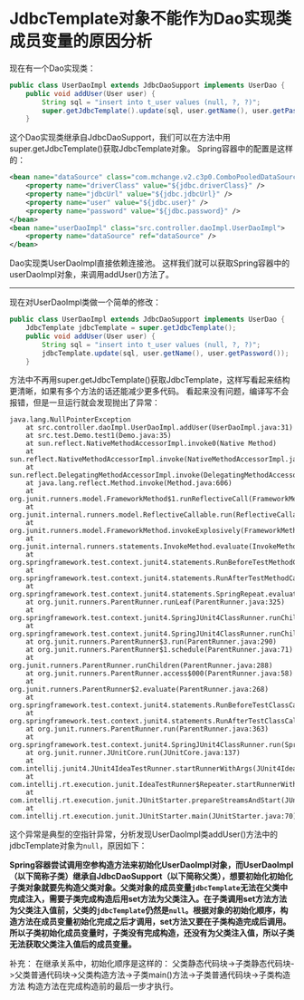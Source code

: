 # JdbcTemplate对象不能作为Dao实现类成员变量的原因分析

现在有一个Dao实现类：
```java
public class UserDaoImpl extends JdbcDaoSupport implements UserDao {
	public void addUser(User user) {
		String sql = "insert into t_user values (null, ?, ?)";
		super.getJdbcTemplate().update(sql, user.getName(), user.getPassword());
	}
```

这个Dao实现类继承自JdbcDaoSupport，我们可以在方法中用super.getJdbcTemplate()获取JdbcTemplate对象。
Spring容器中的配置是这样的：
```xml
<bean name="dataSource" class="com.mchange.v2.c3p0.ComboPooledDataSource">
    <property name="driverClass" value="${jdbc.driverClass}" />
    <property name="jdbcUrl" value="${jdbc.jdbcUrl}" />
    <property name="user" value="${jdbc.user}" />
    <property name="password" value="${jdbc.password}" />
</bean>
<bean name="userDaoImpl" class="src.controller.daoImpl.UserDaoImpl">
    <property name="dataSource" ref="dataSource" />
</bean>
```
Dao实现类UserDaoImpl直接依赖连接池。
这样我们就可以获取Spring容器中的userDaoImpl对象，来调用addUser()方法了。

---
现在对UserDaoImpl类做一个简单的修改：
```java
public class UserDaoImpl extends JdbcDaoSupport implements UserDao {
	JdbcTemplate jdbcTemplate = super.getJdbcTemplate();
	public void addUser(User user) {
		String sql = "insert into t_user values (null, ?, ?)";
		jdbcTemplate.update(sql, user.getName(), user.getPassword());
	}
```
方法中不再用super.getJdbcTemplate()获取JdbcTemplate，这样写看起来结构更清晰，如果有多个方法的话还能减少更多代码。
看起来没有问题，编译写不会报错，但是一旦运行就会发现抛出了异常：
```
java.lang.NullPointerException
	at src.controller.daoImpl.UserDaoImpl.addUser(UserDaoImpl.java:31)
	at src.test.Demo.test1(Demo.java:35)
	at sun.reflect.NativeMethodAccessorImpl.invoke0(Native Method)
	at sun.reflect.NativeMethodAccessorImpl.invoke(NativeMethodAccessorImpl.java:57)
	at sun.reflect.DelegatingMethodAccessorImpl.invoke(DelegatingMethodAccessorImpl.java:43)
	at java.lang.reflect.Method.invoke(Method.java:606)
	at org.junit.runners.model.FrameworkMethod$1.runReflectiveCall(FrameworkMethod.java:50)
	at org.junit.internal.runners.model.ReflectiveCallable.run(ReflectiveCallable.java:12)
	at org.junit.runners.model.FrameworkMethod.invokeExplosively(FrameworkMethod.java:47)
	at org.junit.internal.runners.statements.InvokeMethod.evaluate(InvokeMethod.java:17)
	at org.springframework.test.context.junit4.statements.RunBeforeTestMethodCallbacks.evaluate(RunBeforeTestMethodCallbacks.java:75)
	at org.springframework.test.context.junit4.statements.RunAfterTestMethodCallbacks.evaluate(RunAfterTestMethodCallbacks.java:86)
	at org.springframework.test.context.junit4.statements.SpringRepeat.evaluate(SpringRepeat.java:84)
	at org.junit.runners.ParentRunner.runLeaf(ParentRunner.java:325)
	at org.springframework.test.context.junit4.SpringJUnit4ClassRunner.runChild(SpringJUnit4ClassRunner.java:254)
	at org.springframework.test.context.junit4.SpringJUnit4ClassRunner.runChild(SpringJUnit4ClassRunner.java:89)
	at org.junit.runners.ParentRunner$3.run(ParentRunner.java:290)
	at org.junit.runners.ParentRunner$1.schedule(ParentRunner.java:71)
	at org.junit.runners.ParentRunner.runChildren(ParentRunner.java:288)
	at org.junit.runners.ParentRunner.access$000(ParentRunner.java:58)
	at org.junit.runners.ParentRunner$2.evaluate(ParentRunner.java:268)
	at org.springframework.test.context.junit4.statements.RunBeforeTestClassCallbacks.evaluate(RunBeforeTestClassCallbacks.java:61)
	at org.springframework.test.context.junit4.statements.RunAfterTestClassCallbacks.evaluate(RunAfterTestClassCallbacks.java:70)
	at org.junit.runners.ParentRunner.run(ParentRunner.java:363)
	at org.springframework.test.context.junit4.SpringJUnit4ClassRunner.run(SpringJUnit4ClassRunner.java:193)
	at org.junit.runner.JUnitCore.run(JUnitCore.java:137)
	at com.intellij.junit4.JUnit4IdeaTestRunner.startRunnerWithArgs(JUnit4IdeaTestRunner.java:68)
	at com.intellij.rt.execution.junit.IdeaTestRunner$Repeater.startRunnerWithArgs(IdeaTestRunner.java:47)
	at com.intellij.rt.execution.junit.JUnitStarter.prepareStreamsAndStart(JUnitStarter.java:242)
	at com.intellij.rt.execution.junit.JUnitStarter.main(JUnitStarter.java:70)
```
这个异常是典型的空指针异常，分析发现UserDaoImpl类addUser()方法中的jdbcTemplate对象为`null`，原因如下：

**Spring容器尝试调用空参构造方法来初始化UserDaoImpl对象，而UserDaoImpl（以下简称子类）继承自JdbcDaoSupport（以下简称父类），想要初始化初始化子类对象就要先构造父类对象。父类对象的成员变量`jdbcTemplate`无法在父类中完成注入，需要子类完成构造后用set方法为父类注入。在子类调用set方法方法为父类注入值前，父类的`jdbcTemplate`仍然是`null`。根据对象的初始化顺序，构造方法在成员变量初始化完成之后才调用，set方法又要在子类构造完成后调用。所以子类初始化成员变量时，子类没有完成构造，还没有为父类注入值，所以子类无法获取父类注入值后的成员变量。**

<!--
这个过程就好比一个父亲，他的事业需要儿子的帮助才能完成，假如他的儿子一出生就要父亲的成果，不肯提供帮助，就无法达到目的。
-->

补充：
在继承关系中，初始化顺序是这样的：
父类静态代码块->子类静态代码块->父类普通代码块->父类构造方法->子类main()方法->子类普通代码块->子类构造方法
构造方法在完成构造前的最后一步才执行。